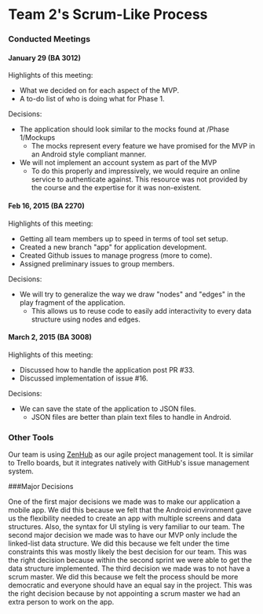 # Team 2's Scrum-Like Process

### Conducted Meetings

#### January 29 (BA 3012)

Highlights of this meeting:

- What we decided on for each aspect of the MVP.
- A to-do list of who is doing what for Phase 1.

Decisions:

- The application should look similar to the mocks found at /Phase 1/Mockups
	- The mocks represent every feature we have promised for the MVP in an Android style compliant manner. 
- We will not implement an account system as part of the MVP
	- To do this properly and impressively, we would require an online service to authenticate against. This resource was not provided by the course and the expertise for it was non-existent. 

#### Feb 16, 2015 (BA 2270)

Highlights of this meeting:

- Getting all team members up to speed in terms of tool set setup.
- Created a new branch "app" for application development.
- Created Github issues to manage progress (more to come).
- Assigned preliminary issues to group members.

Decisions:

- We will try to generalize the way we draw "nodes" and "edges" in the play fragment of the application. 
	- This allows us to reuse code to easily add interactivity to every data structure using nodes and edges.  

#### March 2, 2015 (BA 3008)

Highlights of this meeting:

- Discussed how to handle the application post PR #33. 
- Discussed implementation of issue #16.

Decisions:

- We can save the state of the application to JSON files. 
	- JSON files are better than plain text files to handle in Android.   

### Other Tools

Our team is using [ZenHub](https://www.zenhub.io/) as our agile project management tool. It is similar to Trello boards, but it integrates natively with GitHub's issue management system.


###Major Decisions 

One of the first major decisions we made was to make our application a mobile app. We did this because we felt that the Android environment gave us the flexibility needed to create an app with multiple screens and data structures. Also, the syntax for UI styling is very familiar to our team. The second major decision we made was to have our MVP only include the linked-list data structure. We did this because we felt under the time constraints this was mostly likely the best decision for our team. This was the right decision because within the second sprint we were able to get the data structure implemented. The third decision we made was to not have a scrum master. We did this because we felt the process should be more democratic and everyone should have an equal say in the project. This was the right decision because by not appointing a scrum master we had an extra person to work on the app.
